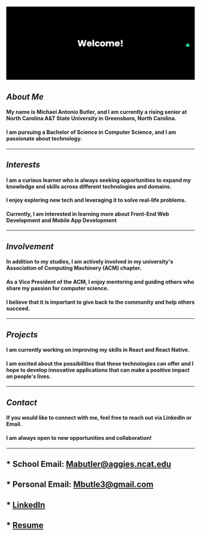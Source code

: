 ![banner](banner.png)


## ___About Me___

#### My name is Michael Antonio Butler, and I am currently a rising senior at North Carolina A&T State University in Greensboro, North Carolina.
#### I am pursuing a Bachelor of Science in Computer Science, and I am passionate about technology.

----
## ___Interests___

#### I am a curious learner who is always seeking opportunities to expand my knowledge and skills across different technologies and domains. 
#### I enjoy exploring new tech and leveraging it to solve real-life problems. 
#### Currently, I am interested in learning more about Front-End Web Development and Mobile App Development

----
## ___Involvement___

#### In addition to my studies, I am actively involved in my university's Association of Computing Machinery (ACM) chapter.
#### As a Vice President of the ACM, I enjoy mentoring and guiding others who share my passion for computer science. 
#### I believe that it is important to give back to the community and help others succeed.

----
## ___Projects___

#### I am currently working on improving my skills in React and React Native. 
#### I am excited about the possibilities that these technologies can offer and I hope to develop innovative applications that can make a positive impact on people's lives.

----
## ___Contact___

#### If you would like to connect with me, feel free to reach out via LinkedIn or Email.
#### I am always open to new opportunities and collaboration!

----
## * School Email: Mabutler@aggies.ncat.edu
## * Personal Email: Mbutle3@gmail.com
## * [LinkedIn](https://www.linkedin.com/in/mbutle3/)
## * [Resume](http://mbutle3.github.io/Resume/)

